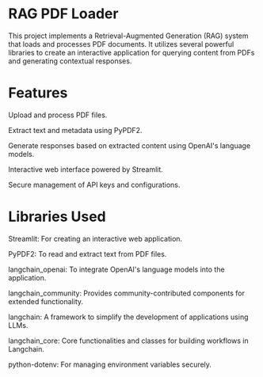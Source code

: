 # RAG PDF Loader
This project implements a Retrieval-Augmented Generation (RAG) system that loads and processes PDF documents. It utilizes several powerful libraries to create an interactive application for querying content from PDFs and generating contextual responses.

# Features

Upload and process PDF files.

Extract text and metadata using PyPDF2.

Generate responses based on extracted content using OpenAI's language models.

Interactive web interface powered by Streamlit.

Secure management of API keys and configurations.

# Libraries Used

Streamlit: For creating an interactive web application.

PyPDF2: To read and extract text from PDF files.

langchain_openai: To integrate OpenAI's language models into the application.

langchain_community: Provides community-contributed components for extended functionality.

langchain: A framework to simplify the development of applications using LLMs.

langchain_core: Core functionalities and classes for building workflows in Langchain.

python-dotenv: For managing environment variables securely.
